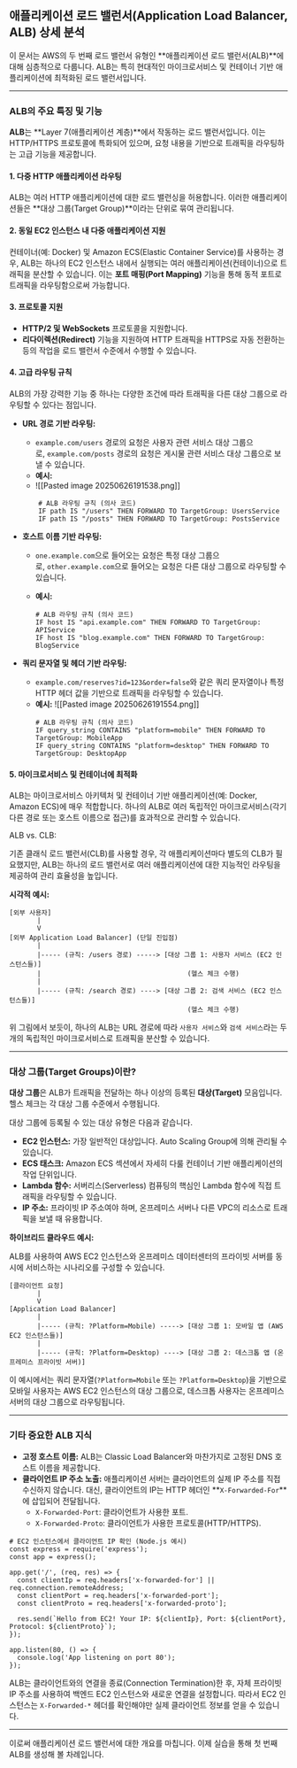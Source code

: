 
## 애플리케이션 로드 밸런서(Application Load Balancer, ALB) 상세 분석

이 문서는 AWS의 두 번째 로드 밸런서 유형인 **애플리케이션 로드 밸런서(ALB)**에 대해 심층적으로 다룹니다. ALB는 특히 현대적인 마이크로서비스 및 컨테이너 기반 애플리케이션에 최적화된 로드 밸런서입니다.

---

### ALB의 주요 특징 및 기능

**ALB**는 **Layer 7(애플리케이션 계층)**에서 작동하는 로드 밸런서입니다. 이는 HTTP/HTTPS 프로토콜에 특화되어 있으며, 요청 내용을 기반으로 트래픽을 라우팅하는 고급 기능을 제공합니다.

#### 1. 다중 HTTP 애플리케이션 라우팅

ALB는 여러 HTTP 애플리케이션에 대한 로드 밸런싱을 허용합니다. 이러한 애플리케이션들은 **대상 그룹(Target Group)**이라는 단위로 묶여 관리됩니다.

#### 2. 동일 EC2 인스턴스 내 다중 애플리케이션 지원

컨테이너(예: Docker) 및 Amazon ECS(Elastic Container Service)를 사용하는 경우, ALB는 하나의 EC2 인스턴스 내에서 실행되는 여러 애플리케이션(컨테이너)으로 트래픽을 분산할 수 있습니다. 이는 **포트 매핑(Port Mapping)** 기능을 통해 동적 포트로 트래픽을 라우팅함으로써 가능합니다.

#### 3. 프로토콜 지원

- **HTTP/2 및 WebSockets** 프로토콜을 지원합니다.
- **리다이렉션(Redirect)** 기능을 지원하여 HTTP 트래픽을 HTTPS로 자동 전환하는 등의 작업을 로드 밸런서 수준에서 수행할 수 있습니다.

#### 4. 고급 라우팅 규칙

ALB의 가장 강력한 기능 중 하나는 다양한 조건에 따라 트래픽을 다른 대상 그룹으로 라우팅할 수 있다는 점입니다.

- **URL 경로 기반 라우팅:**
    
    - `example.com/users` 경로의 요청은 사용자 관련 서비스 대상 그룹으로, `example.com/posts` 경로의 요청은 게시물 관련 서비스 대상 그룹으로 보낼 수 있습니다.
    - **예시:**
    - ![[Pasted image 20250626191538.png]]
        
	```
        # ALB 라우팅 규칙 (의사 코드)
        IF path IS "/users" THEN FORWARD TO TargetGroup: UsersService
        IF path IS "/posts" THEN FORWARD TO TargetGroup: PostsService
	```
        
- **호스트 이름 기반 라우팅:**
    
    - `one.example.com`으로 들어오는 요청은 특정 대상 그룹으로, `other.example.com`으로 들어오는 요청은 다른 대상 그룹으로 라우팅할 수 있습니다.
    - **예시:**
        
        ```
        # ALB 라우팅 규칙 (의사 코드)
        IF host IS "api.example.com" THEN FORWARD TO TargetGroup: APIService
        IF host IS "blog.example.com" THEN FORWARD TO TargetGroup: BlogService
        ```
        
- **쿼리 문자열 및 헤더 기반 라우팅:**
    
    - `example.com/reserves?id=123&order=false`와 같은 쿼리 문자열이나 특정 HTTP 헤더 값을 기반으로 트래픽을 라우팅할 수 있습니다.
    - **예시:**
        ![[Pasted image 20250626191554.png]]
        ```
        # ALB 라우팅 규칙 (의사 코드)
        IF query_string CONTAINS "platform=mobile" THEN FORWARD TO TargetGroup: MobileApp
        IF query_string CONTAINS "platform=desktop" THEN FORWARD TO TargetGroup: DesktopApp
        ```
        

#### 5. 마이크로서비스 및 컨테이너에 최적화

ALB는 마이크로서비스 아키텍처 및 컨테이너 기반 애플리케이션(예: Docker, Amazon ECS)에 매우 적합합니다. 하나의 ALB로 여러 독립적인 마이크로서비스(각기 다른 경로 또는 호스트 이름으로 접근)를 효과적으로 관리할 수 있습니다.

ALB vs. CLB:

기존 클래식 로드 밸런서(CLB)를 사용할 경우, 각 애플리케이션마다 별도의 CLB가 필요했지만, ALB는 하나의 로드 밸런서로 여러 애플리케이션에 대한 지능적인 라우팅을 제공하여 관리 효율성을 높입니다.

**시각적 예시:**

```
[외부 사용자]
       |
       V
[외부 Application Load Balancer] (단일 진입점)
       |
       |----- (규칙: /users 경로) -----> [대상 그룹 1: 사용자 서비스 (EC2 인스턴스들)]
       |                                     (헬스 체크 수행)
       |
       |----- (규칙: /search 경로) ----> [대상 그룹 2: 검색 서비스 (EC2 인스턴스들)]
                                             (헬스 체크 수행)
```

위 그림에서 보듯이, 하나의 ALB는 URL 경로에 따라 `사용자 서비스`와 `검색 서비스`라는 두 개의 독립적인 마이크로서비스로 트래픽을 분산할 수 있습니다.

---

### 대상 그룹(Target Groups)이란?

**대상 그룹**은 ALB가 트래픽을 전달하는 하나 이상의 등록된 **대상(Target)** 모음입니다. 헬스 체크는 각 대상 그룹 수준에서 수행됩니다.

대상 그룹에 등록될 수 있는 대상 유형은 다음과 같습니다.

- **EC2 인스턴스:** 가장 일반적인 대상입니다. Auto Scaling Group에 의해 관리될 수 있습니다.
- **ECS 태스크:** Amazon ECS 섹션에서 자세히 다룰 컨테이너 기반 애플리케이션의 작업 단위입니다.
- **Lambda 함수:** 서버리스(Serverless) 컴퓨팅의 핵심인 Lambda 함수에 직접 트래픽을 라우팅할 수 있습니다.
- **IP 주소:** 프라이빗 IP 주소여야 하며, 온프레미스 서버나 다른 VPC의 리소스로 트래픽을 보낼 때 유용합니다.

**하이브리드 클라우드 예시:**

ALB를 사용하여 AWS EC2 인스턴스와 온프레미스 데이터센터의 프라이빗 서버를 동시에 서비스하는 시나리오를 구성할 수 있습니다.

```
[클라이언트 요청]
       |
       V
[Application Load Balancer]
       |
       |----- (규칙: ?Platform=Mobile) -----> [대상 그룹 1: 모바일 앱 (AWS EC2 인스턴스들)]
       |
       |----- (규칙: ?Platform=Desktop) ----> [대상 그룹 2: 데스크톱 앱 (온프레미스 프라이빗 서버)]
```

이 예시에서는 쿼리 문자열(`?Platform=Mobile` 또는 `?Platform=Desktop`)을 기반으로 모바일 사용자는 AWS EC2 인스턴스의 대상 그룹으로, 데스크톱 사용자는 온프레미스 서버의 대상 그룹으로 라우팅됩니다.

---

### 기타 중요한 ALB 지식

- **고정 호스트 이름:** ALB는 Classic Load Balancer와 마찬가지로 고정된 DNS 호스트 이름을 제공합니다.
- **클라이언트 IP 주소 노출:** 애플리케이션 서버는 클라이언트의 실제 IP 주소를 직접 수신하지 않습니다. 대신, 클라이언트의 IP는 HTTP 헤더인 **`X-Forwarded-For`**에 삽입되어 전달됩니다.
    - `X-Forwarded-Port`: 클라이언트가 사용한 포트.
    - `X-Forwarded-Proto`: 클라이언트가 사용한 프로토콜(HTTP/HTTPS).

<!-- end list -->

```
# EC2 인스턴스에서 클라이언트 IP 확인 (Node.js 예시)
const express = require('express');
const app = express();

app.get('/', (req, res) => {
  const clientIp = req.headers['x-forwarded-for'] || req.connection.remoteAddress;
  const clientPort = req.headers['x-forwarded-port'];
  const clientProto = req.headers['x-forwarded-proto'];

  res.send(`Hello from EC2! Your IP: ${clientIp}, Port: ${clientPort}, Protocol: ${clientProto}`);
});

app.listen(80, () => {
  console.log('App listening on port 80');
});
```

ALB는 클라이언트와의 연결을 종료(Connection Termination)한 후, 자체 프라이빗 IP 주소를 사용하여 백엔드 EC2 인스턴스와 새로운 연결을 설정합니다. 따라서 EC2 인스턴스는 `X-Forwarded-*` 헤더를 확인해야만 실제 클라이언트 정보를 얻을 수 있습니다.

---

이로써 애플리케이션 로드 밸런서에 대한 개요를 마칩니다. 이제 실습을 통해 첫 번째 ALB를 생성해 볼 차례입니다.